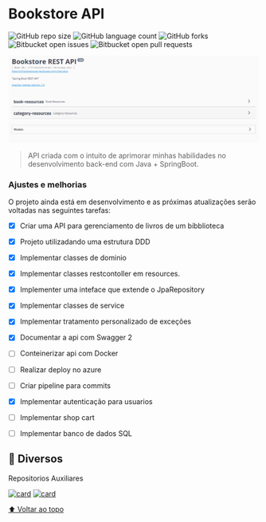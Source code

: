 # Bookstore API



![GitHub repo size](https://img.shields.io/github/repo-size/WillikinsM/bookstore?style=for-the-badge)
![GitHub language count](https://img.shields.io/github/languages/count/WillikinsM/bookstore?style=for-the-badge)
![GitHub forks](https://img.shields.io/github/forks/WillikinsM/bookstore?style=for-the-badge)
![Bitbucket open issues](https://img.shields.io/bitbucket/issues/WillikinsM/bookstore?style=for-the-badge)
![Bitbucket open pull requests](https://img.shields.io/bitbucket/pr-raw/WillikinsM/bookstore?style=for-the-badge)

<img src="bookstore-api.PNG" alt="Bookstore API">

> API criada com o intuito de aprimorar minhas habilidades no desenvolvimento back-end com Java + SpringBoot.
### Ajustes e melhorias

O projeto ainda está em desenvolvimento e as próximas atualizações serão voltadas nas seguintes tarefas:

- [x] Criar uma API para gerenciamento de livros de um bibblioteca
- [x] Projeto utilizadando uma estrutura DDD
- [x] Implementar classes de dominio
- [x] Implementar classes restcontoller em resources.
- [x] Implementer uma inteface que extende o JpaRepository
- [x] Implementar classes de service
- [x] Implementar tratamento personalizado de exceções
- [x] Documentar a api com Swagger 2
- [ ] Conteinerizar api com Docker
- [ ] Realizar deploy no azure 
- [ ] Criar pipeline para commits
- [x] Implementar autenticação para usuarios
- [ ] Implementar shop cart
- [ ] Implementar banco de dados SQL


## 📝 Diversos

Repositorios Auxiliares

[![card](https://github-readme-stats.vercel.app/api/pin/?username=WillikinsM&repo=node-api)](https://github.com/WillikinsM/node-api)
[![card](https://github-readme-stats.vercel.app/api/pin/?username=WillikinsM&repo=Bootcamp)](https://github.com/WillikinsM/Bootcamp)


[⬆ Voltar ao topo](#Bookstore-API)<br>
